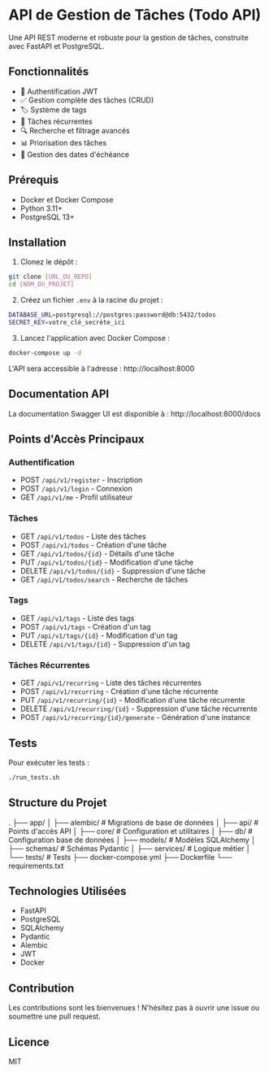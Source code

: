 
# API de Gestion de Tâches (Todo API)

Une API REST moderne et robuste pour la gestion de tâches, construite avec FastAPI et PostgreSQL.

## Fonctionnalités

- 🔐 Authentification JWT
- ✅ Gestion complète des tâches (CRUD)
- 🏷️ Système de tags
- 🔄 Tâches récurrentes
- 🔍 Recherche et filtrage avancés
- 📊 Priorisation des tâches
- 📅 Gestion des dates d'échéance

## Prérequis

- Docker et Docker Compose
- Python 3.11+
- PostgreSQL 13+

## Installation

1. Clonez le dépôt :
```bash
git clone [URL_DU_REPO]
cd [NOM_DU_PROJET]
```

2. Créez un fichier `.env` à la racine du projet :
```bash
DATABASE_URL=postgresql://postgres:password@db:5432/todos
SECRET_KEY=votre_clé_secrète_ici
```

3. Lancez l'application avec Docker Compose :
```bash
docker-compose up -d
```


L'API sera accessible à l'adresse : http://localhost:8000

## Documentation API

La documentation Swagger UI est disponible à : http://localhost:8000/docs

## Points d'Accès Principaux

### Authentification
- POST `/api/v1/register` - Inscription
- POST `/api/v1/login` - Connexion
- GET `/api/v1/me` - Profil utilisateur

### Tâches
- GET `/api/v1/todos` - Liste des tâches
- POST `/api/v1/todos` - Création d'une tâche
- GET `/api/v1/todos/{id}` - Détails d'une tâche
- PUT `/api/v1/todos/{id}` - Modification d'une tâche
- DELETE `/api/v1/todos/{id}` - Suppression d'une tâche
- GET `/api/v1/todos/search` - Recherche de tâches

### Tags
- GET `/api/v1/tags` - Liste des tags
- POST `/api/v1/tags` - Création d'un tag
- PUT `/api/v1/tags/{id}` - Modification d'un tag
- DELETE `/api/v1/tags/{id}` - Suppression d'un tag

### Tâches Récurrentes
- GET `/api/v1/recurring` - Liste des tâches récurrentes
- POST `/api/v1/recurring` - Création d'une tâche récurrente
- PUT `/api/v1/recurring/{id}` - Modification d'une tâche récurrente
- DELETE `/api/v1/recurring/{id}` - Suppression d'une tâche récurrente
- POST `/api/v1/recurring/{id}/generate` - Génération d'une instance

## Tests

Pour exécuter les tests :
```bash
./run_tests.sh
```

## Structure du Projet
.
├── app/
│ ├── alembic/ # Migrations de base de données
│ ├── api/ # Points d'accès API
│ ├── core/ # Configuration et utilitaires
│ ├── db/ # Configuration base de données
│ ├── models/ # Modèles SQLAlchemy
│ ├── schemas/ # Schémas Pydantic
│ ├── services/ # Logique métier
│ └── tests/ # Tests
├── docker-compose.yml
├── Dockerfile
└── requirements.txt


## Technologies Utilisées

- FastAPI
- PostgreSQL
- SQLAlchemy
- Pydantic
- Alembic
- JWT
- Docker

## Contribution

Les contributions sont les bienvenues ! N'hésitez pas à ouvrir une issue ou soumettre une pull request.

## Licence

MIT